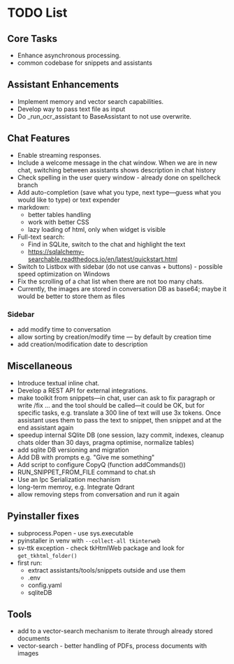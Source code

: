 # TODO List

## Core Tasks
- Enhance asynchronous processing.
- common codebase for snippets and assistants

## Assistant Enhancements
- Implement memory and vector search capabilities.
- Develop way to pass text file as input
- Do _run_ocr_assistant to BaseAssistant to not use overwrite.

## Chat Features
- Enable streaming responses.
- Include a welcome message in the chat window. When we are in new chat, switching between assistants shows description in chat history
- Check spelling in the user query window - already done on spellcheck branch
- Add auto-completion (save what you type, next type—guess what you would like to type) or text expender 
- markdown:
  - better tables handling
  - work with better CSS
  - lazy loading of html, only when widget is visible
- Full-text search:
  - Find in SQLite, switch to the chat and highlight the text
  - https://sqlalchemy-searchable.readthedocs.io/en/latest/quickstart.html
- Switch to Listbox with sidebar (do not use canvas + buttons) - possible speed optimization on Windows
- Fix the scrolling of a chat list when there are not too many chats.
- Currently, the images are stored in conversation DB as base64; maybe it would be better to store them as files

### Sidebar
- add modify time to conversation
- allow sorting by creation/modify time — by default by creation time
- add creation/modification date to description

## Miscellaneous
- Introduce textual inline chat.
- Develop a REST API for external integrations.
- make toolkit from snippets—in chat, user can ask to fix paragraph or write /fix ... and the tool should be called—it could be OK, but for specific tasks, e.g. translate a 300 line of text will use 3x tokens. Once assistant uses them to pass the text to snippet, then snippet and at the end assistant again
- speedup internal SQlite DB (one session, lazy commit, indexes, cleanup chats older than 30 days, pragma optimise, normalize tables)
- add sqlite DB versioning and migration 
- Add DB with prompts e.g. "Give me something"
- Add script to configure CopyQ (function addCommands())
- RUN_SNIPPET_FROM_FILE command to chat.sh
- Use an Ipc Serialization mechanism
- long-term memroy, e.g. Integrate Qdrant
- allow removing steps from conversation and run it again

## Pyinstaller fixes
- subprocess.Popen - use sys.executable
- pyinstaller in venv with `--collect-all tkinterweb`
- sv-ttk exception - check tkHtmlWeb package and look for `get_tkhtml_folder()`
- first run:
  - extract assistants/tools/snippets outside and use them
  - .env
  - config.yaml
  - sqliteDB

## Tools
- add to a vector-search mechanism to iterate through already stored documents
- vector-search - better handling of PDFs, process documents with images
